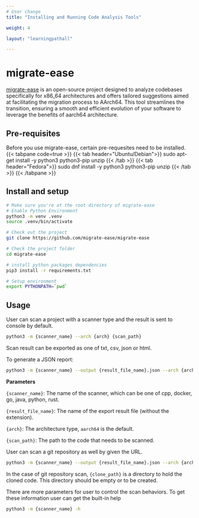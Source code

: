 ```yaml
---
# User change
title: "Installing and Running Code Analysis Tools"

weight: 4

layout: "learningpathall"

---
```


# migrate-ease

[migrate-ease](https://github.com/migrate-ease/migrate-ease) is an open-source project designed to analyze codebases specifically for x86_64 architectures and offers tailored suggestions aimed at facilitating the migration process to AArch64. This tool streamlines the transition, ensuring a smooth and efficient evolution of your software to leverage the benefits of aarch64 architecture.

## Pre-requisites
Before you use migrate-ease, certain pre-requesites need to be installed.
{{< tabpane code=true >}}
  {{< tab header="Ubuntu/Debian">}}
sudo apt-get install -y python3 python3-pip unzip
  {{< /tab >}}
  {{< tab header="Fedora">}}
sudo dnf install -y python3 python3-pip unzip
  {{< /tab >}}
{{< /tabpane >}}

## Install and setup
```bash
# Make sure you're at the root directory of migrate-ease
# Enable Python Environment
python3 -m venv .venv
source .venv/bin/activate

# Check out the project
git clone https://github.com/migrate-ease/migrate-ease

# Check the project folder
cd migrate-ease 

# install python packages dependencies
pip3 install -r requirements.txt

# Setup environment
export PYTHONPATH=`pwd`
```

## Usage
User can scan a project with a scanner type and the result is sent to console by default.
```bash
python3 -m {scanner_name} --arch {arch} {scan_path}
```
Scan result can be exported as one of txt, csv, json or html.

To generate a JSON report:
```bash
python3 -m {scanner_name} --output {result_file_name}.json --arch {arch} {scan_path}
```

**Parameters**

`{scanner_name}`: The name of the scanner, which can be one of cpp, docker, go, java, python, rust.

`{result_file_name}`: The name of the export result file (without the extension).

`{arch}`: The architecture type, `aarch64` is the default.

`{scan_path}`: The path to the code that needs to be scanned.

User can scan a git repository as well by given the URL.
```bash
python3 -m {scanner_name} --output {result_file_name}.json --arch {arch} --git-repo {repo} {clone_path}
```
In the case of git repository scan, `{clone_path}` is a directory to hold the cloned code. This directory should be empty or to be created.

There are more parameters for user to control the scan behaviors. To get these information user can get the built-in help
```bash
python3 -m {scanner_name} -h
```
